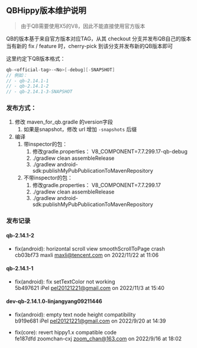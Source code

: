 ## QBHippy版本维护说明

> 由于QB需要使用X5的V8，因此不能直接使用官方版本

QB的版本基于来自官方版本对应TAG，从其 checkout 分支并发布QB自己的版本
当有新的 fix / feature 时，cherry-pick 到该分支并发布新的QB版本即可

这里约定下QB版本格式：
```java
qb-<official-tag>-<No>[-debug][-SNAPSHOT]
// 例如：
// - qb-2.14.1-1
// - qb-2.14.1-2
// - qb-2.14.1-3-SNAPSHOT
```

### 发布方式：
1. 修改 maven_for_qb.gradle 的version字段
    1. 如果是snapshot，修改 url 增加 `-snapshots` 后缀
1. 编译
    1. 带inspector的包：
        1. 修改gradle.properties： V8_COMPONENT=7.7.299.17-qb-debug
        1. ./gradlew clean assembleRelease
        1. ./gradlew android-sdk:publishMyPubPublicationToMavenRepository
    1. 不带inspector的包：
        1. 修改gradle.properties： V8_COMPONENT=7.7.299.17
        1. ./gradlew clean assembleRelease
        1. ./gradlew android-sdk:publishMyPubPublicationToMavenRepository
        
### 发布记录

#### qb-2.14.1-2

- fix(android): horizontal scroll view smoothScrollToPage crash  
cb03bf73 maxli <maxli@tencent.com> on 2022/11/22 at 11:06

#### qb-2.14.1-1

- fix(android): fix setTextColor not working  
5b497621 iPel <pel20121221@gmail.com> on 2022/11/3 at 15:40

#### dev-qb-2.14.1.0-linjangyang09211446

- fix(android): empty text node height compatibility  
b919e681 iPel <pel20121221@gmail.com> on 2022/9/20 at 14:39

- fix(core): revert hippy1.x compatible code  
fe187dfd zoomchan-cxj <zoom_chan@163.com> on 2022/9/16 at 18:02
